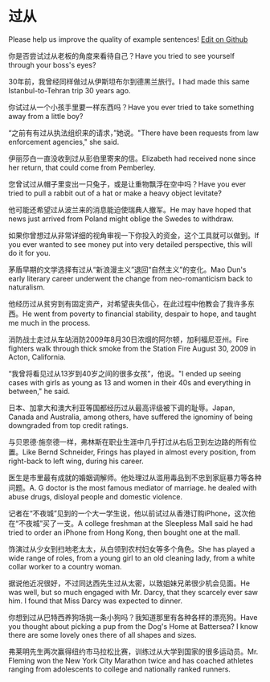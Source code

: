 # 过从

Please help us improve the quality of example sentences! [Edit on Github](https://github.com/jiyushe/jiyu-example-sentence-source/blob/main/chinese/guocong.md)

<p><span class="chinese">你是否尝试过从老板的角度来看待自己？</span><span class="english">Have you tried to see yourself through your boss's eyes?</span></p>

<p><span class="chinese">30年前，我曾经同样做过从伊斯坦布尔到德黑兰旅行。</span><span class="english">I had made this same Istanbul-to-Tehran trip 30 years ago.</span></p>

<p><span class="chinese">你试过从一个小孩手里要一样东西吗？</span><span class="english">Have you ever tried to take something away from a little boy?</span></p>

<p><span class="chinese">“之前有有过从执法组织来的请求，”她说。</span><span class="english">"There have been requests from law enforcement agencies," she said.</span></p>

<p><span class="chinese">伊丽莎白一直没收到过从彭伯里寄来的信。</span><span class="english">Elizabeth had received none since her return, that could come from Pemberley.</span></p>

<p><span class="chinese">您曾试过从帽子里变出一只兔子，或是让重物飘浮在空中吗？</span><span class="english">Have you ever tried to pull a rabbit out of a hat or make a heavy object levitate?</span></p>

<p><span class="chinese">他可能还希望过从波兰来的消息能迫使瑞典人撤军。</span><span class="english">He may have hoped that news just arrived from Poland might oblige the Swedes to withdraw.</span></p>

<p><span class="chinese">如果你曾想过从非常详细的视角审视一下你投入的资金，这个工具就可以做到。</span><span class="english">If you ever wanted to see money put into very detailed perspective, this will do it for you.</span></p>

<p><span class="chinese">茅盾早期的文学选择有过从“新浪漫主义”退回“自然主义”的变化。</span><span class="english">Mao Dun's early literary career underwent the change from neo-romanticism back to naturalism.</span></p>

<p><span class="chinese">他经历过从贫穷到有固定资产，对希望丧失信心，在此过程中他教会了我许多东西。</span><span class="english">He went from poverty to financial stability, despair to hope, and taught me much in the process.</span></p>

<p><span class="chinese">消防战士走过从车站消防2009年8月30日浓烟的阿尔顿，加利福尼亚州。</span><span class="english">Fire fighters walk through thick smoke from the Station Fire August 30, 2009 in Acton, California.</span></p>

<p><span class="chinese">“我曾将看见过从13岁到40岁之间的很多女孩”，他说。</span><span class="english">"I ended up seeing cases with girls as young as 13 and women in their 40s and everything in between," he said.</span></p>

<p><span class="chinese">日本、加拿大和澳大利亚等国都经历过从最高评级被下调的耻辱。</span><span class="english">Japan, Canada and Australia, among others, have suffered the ignominy of being downgraded from top credit ratings.</span></p>

<p><span class="chinese">与贝恩德·施奈德一样，弗林斯在职业生涯中几乎打过从右后卫到左边路的所有位置。</span><span class="english">Like Bernd Schneider, Frings has played in almost every position, from right-back to left wing, during his career.</span></p>

<p><span class="chinese">医生是市里最有成就的婚姻调解师。他处理过从滥用毒品到不忠到家庭暴力等各种问题。</span><span class="english">A. G doctor is the most famous mediator of marriage. he dealed with abuse drugs, disloyal people and domestic violence.</span></p>

<p><span class="chinese">记者在“不夜城”见到的一个大一学生说，他以前试过从香港订购iPhone，这次他在“不夜城”买了一支。</span><span class="english">A college freshman at the Sleepless Mall said he had tried to order an iPhone from Hong Kong, then bought one at the mall.</span></p>

<p><span class="chinese">饰演过从少女到扫地老太太，从白领到农村妇女等多个角色。</span><span class="english">She has played a wide range of roles, from a young girl to an old cleaning lady, from a white collar worker to a country woman.</span></p>

<p><span class="chinese">据说他近况很好，不过同达西先生过从太密，以致姐妹兄弟很少机会见面。</span><span class="english">He was well, but so much engaged with Mr. Darcy, that they scarcely ever saw him. I found that Miss Darcy was expected to dinner.</span></p>

<p><span class="chinese">你想到过从巴特西养狗场挑一条小狗吗？我知道那里有各种各样的漂亮狗。</span><span class="english">Have you thought about picking a pup from the Dog's Home at Battersea? I know there are some lovely ones there of all shapes and sizes.</span></p>

<p><span class="chinese">弗莱明先生两次赢得纽约市马拉松比赛，训练过从大学到国家的很多运动员。</span><span class="english">Mr. Fleming won the New York City Marathon twice and has coached athletes ranging from adolescents to college and nationally ranked runners.</span></p>

